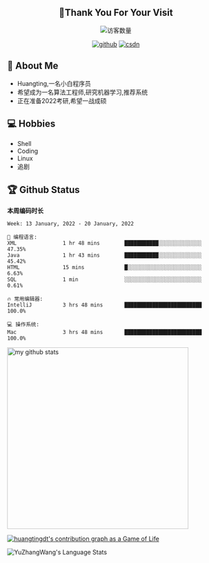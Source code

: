<h2 align="center">👋Thank You For Your Visit</h2>
<div align="center">
<img src="https://profile-counter.glitch.me/Huangtingdt/count.svg" alt="访客数量">
</div>
  <p align="center">
    <a href="https://github.com/Huangtingdt/Huangtingdt"><img src="https://img.shields.io/badge/GitHub-ff79c6" alt="github"></a>
    <a href="https://blog.csdn.net/qq_43531216"><img src="https://img.shields.io/badge/CSDN-cf000e" alt="csdn"></a>
  </p>

## 🤵 About Me

  - Huangting,一名小白程序员
  - 希望成为一名算法工程师,研究机器学习,推荐系统
  - 正在准备2022考研,希望一战成硕

## 💻 Hobbies

  - Shell
  - Coding
  - Linux
  - 追剧

## 🏆 Github Status



  **本周编码时长**

  <!--START_SECTION:waka-->
```text
Week: 13 January, 2022 - 20 January, 2022

💬 编程语言: 
XML               1 hr 48 mins        ███████████░░░░░░░░░░░░░░   47.35% 
Java              1 hr 43 mins        ███████████░░░░░░░░░░░░░░   45.42% 
HTML              15 mins             █░░░░░░░░░░░░░░░░░░░░░░░░   6.63% 
SQL               1 min               ░░░░░░░░░░░░░░░░░░░░░░░░░   0.61%

🔥 常用编辑器: 
IntelliJ          3 hrs 48 mins       █████████████████████████   100.0%

💻 操作系统: 
Mac               3 hrs 48 mins       █████████████████████████   100.0%

```


<!--END_SECTION:waka-->

<p align="left">
<img src="https://github-readme-stats.vercel.app/api?username=huangtingdt&show_icons=true&theme=tokyonight" alt="my github stats" width="420"/>
</P>

  [![huangtingdt's contribution graph as a Game of Life](https://github4life.herokuapp.com/huangtingdt.gif)](https://github4life.herokuapp.com/huangtingdt)

![YuZhangWang's Language Stats](https://github-readme-stats.anuraghazra1.vercel.app/api/top-langs/?username=huangtingdt&show_icons=true)

